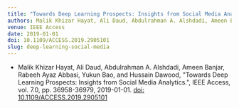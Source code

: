 ```yaml
---
title: "Towards Deep Learning Prospects: Insights from Social Media Analytics"
authors: Malik Khizar Hayat, Ali Daud, Abdulrahman A. Alshdadi, Ameen Banjar, Rabeeh Ayaz Abbasi, Yukun Bao, and Hussain Dawood
venue: IEEE Access
date: 2019-01-01
doi: 10.1109/ACCESS.2019.2905101
slug: deep-learning-social-media
---
```


- Malik Khizar Hayat, Ali Daud, Abdulrahman A. Alshdadi, Ameen Banjar, Rabeeh Ayaz Abbasi, Yukun Bao, and Hussain Dawood, "Towards Deep Learning Prospects: Insights from Social Media Analytics.", IEEE Access, vol. 7.0, pp. 36958-36979, 2019-01-01. [doi: 10.1109/ACCESS.2019.2905101](10.1109/ACCESS.2019.2905101)
